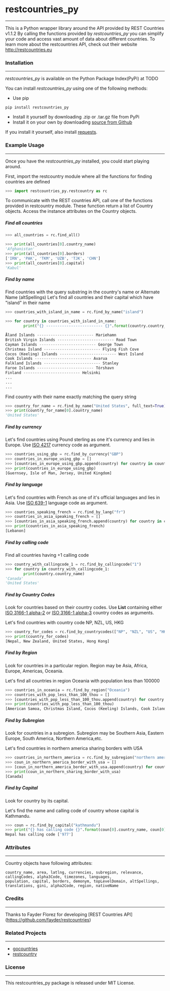 # restcountries_py
***
This is a Python wrapper library around the API provided by REST Countries v1.1.2
By calling the functions provided by *restcountries_py* you can simplify your code and access vast amount of data
about different countries. To learn more about the restcountries API, check out their website http://restcountries.eu

### Installation
***
*restcountries_py* is available on the Python Package Index(PyPi) at TODO

You can install *restcountries_py* using one of the following methods:

+ Use pip

```
pip install restcountries_py
```

+ Install it yourself by downloading .zip or .tar.gz file from PyPi
+ Install it on your own by downloading [source from Github](https://github.com/99darshan/restcountries_py)

If you install it yourself, also install [requests](http://www.python-requests.org/en/latest/).

### Example Usage
***

Once you have the *restcountries_py* installed, you could start playing around.

First, import the restcountry module where all the functions for finding countries are defined

```python
>>> import restcountries_py.restcountry as rc
```

To communicate with the REST countries API, call one of the functions provided in restcountry module. These
function return a list of Country objects. Access the instance attributes on the Country objects.

##### Find all countries

```python
>>> all_countries = rc.find_all()

>>> print(all_countries[0].country_name)
'Afghanistan'
>>> print(all_countries[0].borders)
['IRN', 'PAK', 'TKM', 'UZB', 'TJK', 'CHN']
>>> print(all_countries[0].capital)
'Kabul'
```

##### Find by name

Find countries with the query substring in the country's name or Alternate Name (altSpellings)
Let's find all countries and their capital which have "island" in their name

```python
>>> countries_with_island_in_name = rc.find_by_name("island")

>>> for country in countries_with_island_in_name:
	    print("{} ------------------------- {}".format(country.country_name, country.capital))

Åland Islands ------------------------- Mariehamn
British Virgin Islands ------------------------- Road Town
Cayman Islands ------------------------- George Town
Christmas Island ------------------------- Flying Fish Cove
Cocos (Keeling) Islands ------------------------- West Island
Cook Islands ------------------------- Avarua
Falkland Islands ------------------------- Stanley
Faroe Islands ------------------------- Tórshavn
Finland ------------------------- Helsinki
...
...
...
```

Find country with their name exactly matching the query string

```python
>>> country_for_name = rc.find_by_name("United States", full_text=True)
>>> print(country_for_name[0].country_name)
'United States'
```

##### Find by currency

Let's find countries using Pound sterling as one it's currency and lies in Europe.
Use [ISO 4217](https://en.wikipedia.org/wiki/ISO_4217) currency code as argument.

```python
>>> countries_using_gbp = rc.find_by_currency("GBP")
>>> countries_in_europe_using_gbp = []
>>> [countries_in_europe_using_gbp.append(country) for country in countries_using_gbp if country.region == "Europe"]
>>> print(countries_in_europe_using_gbp)
[Guernsey, Isle of Man, Jersey, United Kingdom]
```

##### Find by language

Let's find countries with French as one of it's official languages and lies in Asia.
Use [ISO 639-1](https://en.wikipedia.org/wiki/List_of_ISO_639-1_codes) language code as argument.

```python
>>> countries_speaking_french = rc.find_by_lang("fr")
>>> countries_in_asia_speaking_french = []
>>> [countries_in_asia_speaking_french.append(country) for country in countries_speaking_french if country.region == "Asia"]
>>> print(countries_in_asia_speaking_french)
[Lebanon]
```

##### Find by calling code

Find all countries having +1 calling code

```python
>>> country_with_callingcode_1 = rc.find_by_callingcode("1")
>>> for country in country_with_callingcode_1:
        print(country.country_name)
'Canada'
'United States'
```

##### Find by Country Codes

Look for countries based on their country codes. 
Use __List__ containing either [ISO 3166-1 alpha-2](https://en.wikipedia.org/wiki/ISO_3166-1_alpha-2) or [ISO 3166-1 alpha-3](https://en.wikipedia.org/wiki/ISO_3166-1_alpha-3) country codes as arguments.

Let's find countries with country code NP, NZL, US, HKG

```python
>>> country_for_codes = rc.find_by_countrycodes(["NP", "NZL", "US", "HKG"])
>>> print(country_for_codes)
[Nepal, New Zealand, United States, Hong Kong]
```

##### Find by Region

Look for countries in a particular region. Region may be Asia, Africa, Europe, Americas, Oceania.

Let's find all countries in region Oceania with population less than 100000

```python
>>> countries_in_oceania = rc.find_by_region("Oceania")
>>> countries_with_pop_less_than_100_thou = []
>>> [countries_with_pop_less_than_100_thou.append(country) for country in countries_in_oceania if country.population < 100000]
>>> print(countries_with_pop_less_than_100_thou)
[American Samoa, Christmas Island, Cocos (Keeling) Islands, Cook Islands, Marshall Islands, Nauru, Niue, Norfolk Island, Northern Mariana Islands, Palau, Pitcairn Islands, Tokelau, Tuvalu, Wallis and Futuna]
```

##### Find by Subregion

Look for countries in a subregion. Subregion may be Southern Asia, Eastern Europe, South America, Northern America,etc.

Let's find countries in northern america sharing borders with USA

```python
>>> countries_in_northern_america = rc.find_by_subregion("northern america")
>>> coun_in_northern_america_border_with_usa = []
>>> [coun_in_northern_america_border_with_usa.append(country) for country in countries_in_northern_america if "USA" in country.borders]
>>> print(coun_in_northern_sharing_border_with_usa)
[Canada]
```

##### Find by Capital

Look for country by its capital.

Let's find the name and calling code of country whose capital is Kathmandu.

```python
>>> coun = rc.find_by_capital("kathmandu")
>>> print("{} has calling code {}".format(coun[0].country_name, coun[0].callingCodes))
Nepal has calling code ['977']
```

### Attributes 
***
Country objects have following attributes:

```
country_name, area, latlng, currencies, subregion, relevance, callingCodes, alpha3Code, timezones, languages,
population, capital, borders, demonym, topLevelDomain, altSpellings, translations, gini, alpha2Code, region, nativeName
```

### Credits
***
Thanks to Fayder Florez for developing [REST Countries API] (https://github.com/fayder/restcountries)


### Related Projects
***
+ [gocountries](https://github.com/alediaferia/gocountries)
+ [restcountry](https://github.com/davidesantangelo/restcountry)

### License
***
This restcountries_py package is released under MIT License.